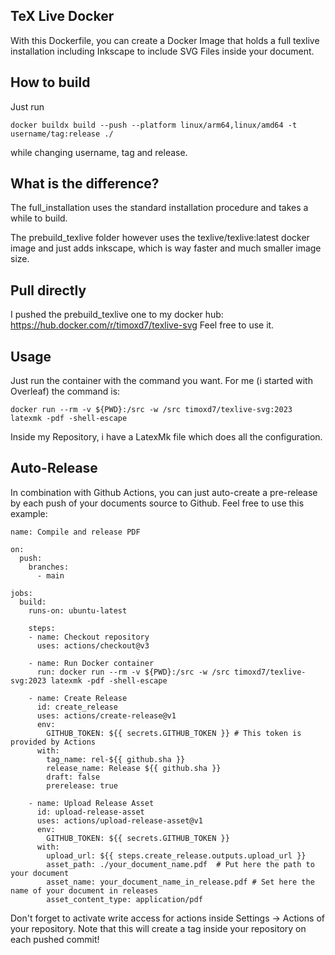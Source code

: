 ## TeX Live Docker

With this Dockerfile, you can create a Docker Image that holds a full texlive installation including Inkscape to include SVG Files inside your document.

## How to build

Just run

    docker buildx build --push --platform linux/arm64,linux/amd64 -t username/tag:release ./

while changing username, tag and release.

## What is the difference?

The full_installation uses the standard installation procedure and takes a while to build.

The prebuild_texlive folder however uses the texlive/texlive:latest docker image and just adds inkscape, which is way faster and much smaller image size.

## Pull directly

I pushed the prebuild_texlive one to my docker hub: https://hub.docker.com/r/timoxd7/texlive-svg
Feel free to use it.

## Usage

Just run the container with the command you want. For me (i started with Overleaf) the command is:

    docker run --rm -v ${PWD}:/src -w /src timoxd7/texlive-svg:2023 latexmk -pdf -shell-escape

Inside my Repository, i have a LatexMk file which does all the configuration.

## Auto-Release

In combination with Github Actions, you can just auto-create a pre-release by each push of your documents source to Github. Feel free to use this example:

```
name: Compile and release PDF

on: 
  push:
    branches:
      - main

jobs:
  build:
    runs-on: ubuntu-latest

    steps:
    - name: Checkout repository
      uses: actions/checkout@v3

    - name: Run Docker container
      run: docker run --rm -v ${PWD}:/src -w /src timoxd7/texlive-svg:2023 latexmk -pdf -shell-escape

    - name: Create Release
      id: create_release
      uses: actions/create-release@v1
      env:
        GITHUB_TOKEN: ${{ secrets.GITHUB_TOKEN }} # This token is provided by Actions
      with:
        tag_name: rel-${{ github.sha }}
        release_name: Release ${{ github.sha }}
        draft: false
        prerelease: true

    - name: Upload Release Asset
      id: upload-release-asset
      uses: actions/upload-release-asset@v1
      env:
        GITHUB_TOKEN: ${{ secrets.GITHUB_TOKEN }}
      with:
        upload_url: ${{ steps.create_release.outputs.upload_url }} 
        asset_path: ./your_document_name.pdf  # Put here the path to your document
        asset_name: your_document_name_in_release.pdf # Set here the name of your document in releases
        asset_content_type: application/pdf
```

Don't forget to activate write access for actions inside Settings -> Actions of your repository. Note that this will create a tag inside your repository on each pushed commit!
